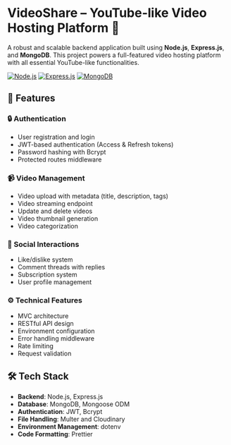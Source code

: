 # VideoShare – YouTube-like Video Hosting Platform 🎥

A robust and scalable backend application built using **Node.js**, **Express.js**, and **MongoDB**. This project powers a full-featured video hosting platform with all essential YouTube-like functionalities.

[![Node.js](https://img.shields.io/badge/Node.js-18.x-green)](https://nodejs.org/)
[![Express.js](https://img.shields.io/badge/Express.js-4.x-lightgrey)](https://expressjs.com/)
[![MongoDB](https://img.shields.io/badge/MongoDB-6.x-green)](https://www.mongodb.com/)

## 🌟 Features

### 🔒 Authentication
- User registration and login
- JWT-based authentication (Access & Refresh tokens)
- Password hashing with Bcrypt
- Protected routes middleware

### 📹 Video Management
- Video upload with metadata (title, description, tags)
- Video streaming endpoint
- Update and delete videos
- Video thumbnail generation
- Video categorization

### 💬 Social Interactions
- Like/dislike system
- Comment threads with replies
- Subscription system
- User profile management

### ⚙️ Technical Features
- MVC architecture
- RESTful API design
- Environment configuration
- Error handling middleware
- Rate limiting
- Request validation


## 🛠 Tech Stack

- **Backend**: Node.js, Express.js
- **Database**: MongoDB, Mongoose ODM
- **Authentication**: JWT, Bcrypt
- **File Handling**: Multer and Cloudinary
- **Environment Management**: dotenv
- **Code Formatting**: Prettier



